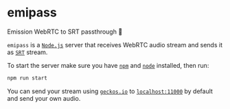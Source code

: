# emipass

Emission WebRTC to SRT passthrough 💨

`emipass` is a [`Node.js`](https://nodejs.org) server that receives WebRTC audio
stream and sends it
as [`SRT`](https://www.haivision.com/products/srt-secure-reliable-transport)
stream.

To start the server make sure you have [`npm`](https://www.npmjs.com)
and [`node`](https://nodejs.org) installed, then run:

```sh
npm run start
```

You can send your stream using [`geckos.io`](https://geckosio.github.io)
to [`localhost:11000`](localhost:11000) by default and send your own audio.
